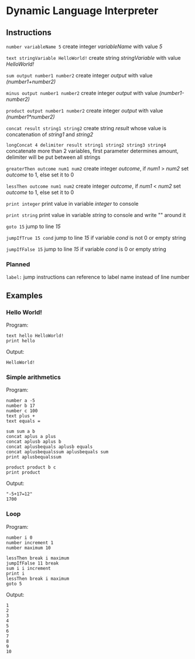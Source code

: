 # Dynamic Language Interpreter

## Instructions
`number variableName 5` create integer _variableName_ with value _5_

`text stringVariable HelloWorld!` create string _stringVariable_ with value _HelloWorld!_

`sum output number1 number2` create integer _output_ with value _(number1+number2)_

`minus output number1 number2` create integer _output_ with value _(number1-number2)_

`product output number1 number2` create integer _output_ with value _(number1*number2)_

`concat result string1 string2` create string _result_ whose value is concatenation of _string1_ and _string2_

`longConcat 4 delimiter result string1 string2 string3 string4`  concatenate more than 2 variables, first parameter determines amount, delimiter will be put between all strings

`greaterThen outcome num1 num2` create integer _outcome_, if _num1_ > _num2_ set _outcome_ to 1, else set it to 0

`lessThen outcome num1 num2` create integer _outcome_, if _num1_ < _num2_ set _outcome_ to 1, else set it to 0

`print integer` print value in variable _integer_ to console

`print string` print value in variable _string_ to console and write "" around it

`goto 15` jump to line _15_

`jumpIfTrue 15 cond` jump to line _15_ if variable _cond_ is not 0 or empty string

`jumpIfFalse 15` jump to line _15_ if variable _cond_ is 0 or empty string

### Planned

`label:`  jump instructions can reference to label name instead of line number

## Examples
### Hello World!
Program:
```
text hello HelloWorld!
print hello
```
Output:

```
HelloWorld!
```
### Simple arithmetics
Program:
```
number a -5
number b 17
number c 100
text plus +
text equals =

sum sum a b
concat aplus a plus
concat aplusb aplus b
concat aplusbequals aplusb equals
concat aplusbequalssum aplusbequals sum
print aplusbequalssum

product product b c
print product
```
Output:

```
"-5+17=12"
1700
```
### Loop
Program:
```
number i 0
number increment 1
number maximum 10

lessThen break i maximum
jumpIfFalse 11 break
sum i i increment
print i
lessThen break i maximum
goto 5
```
Output:

```
1
2
3
4
5
6
7
8
9
10
```
